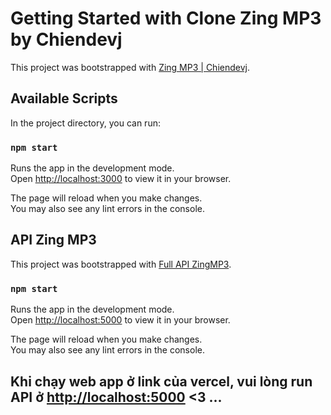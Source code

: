 # Getting Started with Clone Zing MP3 by Chiendevj 

This project was bootstrapped with [Zing MP3 | Chiendevj](https://github.com/chiendevj/zing-mp3-app).

## Available Scripts

In the project directory, you can run:

### `npm start`

Runs the app in the development mode.\
Open [http://localhost:3000](http://localhost:3000) to view it in your browser.

The page will reload when you make changes.\
You may also see any lint errors in the console.


## API Zing MP3 

This project was bootstrapped with [Full API ZingMP3](https://github.com/chiendevj/api-zingmp3-public).

### `npm start`

Runs the app in the development mode.\
Open [http://localhost:5000](http://localhost:5000) to view it in your browser.

The page will reload when you make changes.\
You may also see any lint errors in the console.

## Khi chạy web app ở link của vercel, vui lòng run API ở [http://localhost:5000](http://localhost:5000) <3 ...
